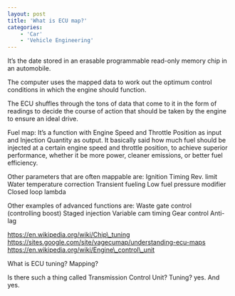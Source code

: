 ```yaml
---
layout: post
title: 'What is ECU map?'
categories:
    - 'Car'
    - 'Vehicle Engineering'
---
```


It’s the date stored in an erasable programmable read-only memory chip in an automobile. 

The computer uses the mapped data to work out the optimum control conditions in which the engine should function. 

The ECU shuffles through the tons of data that come to it in the form of readings to decide the course of action that should be taken by the engine to ensure an ideal drive. 


Fuel map:
It’s a function with Engine Speed and Throttle Position as input and Injection Quantity as output. It basically said how much fuel should be injected at a certain engine speed and throttle position, to achieve superior performance, whether it be more power, cleaner emissions, or better fuel efficiency.

Other parameters that are often mappable are:
Ignition Timing
Rev. limit  
Water temperature correction
Transient fueling
Low fuel pressure modifier
Closed loop lambda

Other examples of advanced functions are:
Waste gate control (controlling boost)
Staged injection
Variable cam timing
Gear control
Anti-lag

https://en.wikipedia.org/wiki/Chip\_tuning
https://sites.google.com/site/vagecumap/understanding-ecu-maps
https://en.wikipedia.org/wiki/Engine\_control\_unit



What is ECU tuning? Mapping?





Is there such a thing called Transmission Control Unit? Tuning?
yes. And yes.